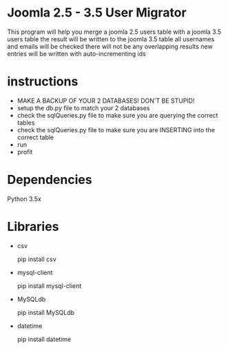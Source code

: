 # Joomla 2.5 - 3.5 User Migrator
 This program will help you merge a joomla 2.5 users table with a joomla 3.5 users table
 the result will be written to the joomla 3.5 table all usernames and emails will be checked
 there will not be any overlapping results new entries will be written with auto-incrementing ids

# instructions
- MAKE A BACKUP OF YOUR 2 DATABASES! DON'T BE STUPID!
- setup the db.py file to match your 2 databases
- check the sqlQueries.py file to make sure you are querying the correct tables
- check the sqlQueries.py file to make sure you are INSERTING into the correct table
- run
- profit

# Dependencies

Python 3.5x

# Libraries

- csv

    pip install csv

- mysql-client

    pip install mysql-client

- MySQLdb

    pip install MySQLdb

- datetime

    pip install datetime


